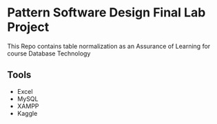 # Pattern Software Design Final Lab Project

This Repo contains table normalization as an Assurance of Learning for course Database Technology

## Tools
* Excel
* MySQL
* XAMPP
* Kaggle
